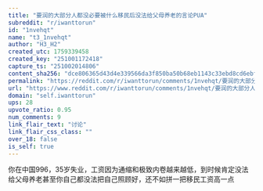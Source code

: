 ```yaml
---
title: "要润的大部分人都没必要被什么移民后没法给父母养老的言论PUA"
subreddit: "r/iwanttorun"
id: "1nvehqt"
name: "t3_1nvehqt"
author: "H3_H2"
created_utc: 1759339458
created_key: "251001172418"
capture_ts: "251002014806"
content_sha256: "dce806365d43d4e339566da3f850ba50b68eb1143c33ebd8cd6ebfd3387fab26"
permalink: "https://reddit.com/r/iwanttorun/comments/1nvehqt/要润的大部分人都没必要被什么移民后没法给父母养老的言论pua/"
url: "https://www.reddit.com/r/iwanttorun/comments/1nvehqt/要润的大部分人都没必要被什么移民后没法给父母养老的言论pua/"
domain: "self.iwanttorun"
ups: 28
upvote_ratio: 0.95
num_comments: 9
link_flair_text: "讨论"
link_flair_css_class: ""
over_18: false
is_self: true
---
```


你在中国996，35岁失业，工资因为通缩和极致内卷越来越低，到时候肯定没法给父母养老甚至你自己都没法把自己照顾好，还不如拼一把移民工资高一点
